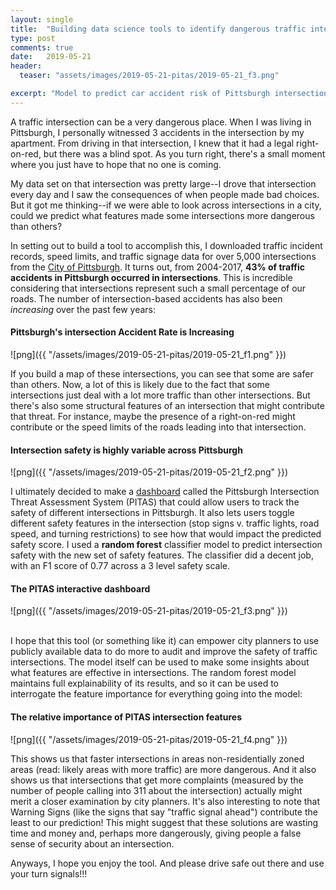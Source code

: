```yaml
---
layout: single
title:  "Building data science tools to identify dangerous traffic intersections"
type: post
comments: true
date:   2019-05-21
header:
  teaser: "assets/images/2019-05-21-pitas/2019-05-21_f3.png"

excerpt: "Model to predict car accident risk of Pittsburgh intersections"
---
```


A traffic intersection can be a very dangerous place. When I was living in Pittsburgh, I personally witnessed 3 accidents in the intersection by my apartment. From driving in that intersection, I knew that it had a legal right-on-red, but there was a blind spot. As you turn right, there's a small moment where you just have to hope that no one is coming.

My data set on that intersection was pretty large--I drove that intersection every day and I saw the consequences of when people made bad choices. But it got me thinking--if we were able to look across intersections in a city, could we predict what features made some intersections more dangerous than others?

In setting out to build a tool to accomplish this, I downloaded traffic incident records, speed limits, and traffic signage data for over 5,000 intersections from the [City of Pittsburgh](https://data.wprdc.org/dataset/allegheny-county-crash-data). It turns out, from 2004-2017, **43% of traffic accidents in Pittsburgh occurred in intersections**. This is incredible considering that intersections represent such a small percentage of our roads. The number of intersection-based accidents has also been *increasing* over the past few years:

#### Pittsburgh's intersection Accident Rate is Increasing
![png]({{ "/assets/images/2019-05-21-pitas/2019-05-21_f1.png" }})

If you build a map of these intersections, you can see that some are safer than others. Now, a lot of this is likely due to the fact that some intersections just deal with a lot more traffic than other intersections. But there's also some structural features of an intersection that might contribute that threat. For instance, maybe the presence of a right-on-red might contribute or the speed limits of the roads leading into that intersection.

#### Intersection safety is highly variable across Pittsburgh
![png]({{ "/assets/images/2019-05-21-pitas/2019-05-21_f2.png" }})

I ultimately decided to make a [dashboard](http://pitas.herokuapp.com/) called the Pittsburgh Intersection Threat Assessment System (PITAS) that could allow users to track the safety of different intersections in Pittsburgh. It also lets users toggle different safety features in the intersection (stop signs v. traffic lights, road speed, and turning restrictions) to see how that would impact the predicted safety score. I used a **random forest** classifier model to predict intersection safety with the new set of safety features. The classifier did a decent job, with an F1 score of 0.77 across a 3 level safety scale.

#### The PITAS interactive dashboard
![png]({{ "/assets/images/2019-05-21-pitas/2019-05-21_f3.png" }})


<br />
I hope that this tool (or something like it) can empower city planners to use publicly available data to do more to audit and improve the safety of traffic intersections. The model itself can be used to make some insights about what features are effective in intersections. The random forest model maintains full explainability of its results, and so it can be used to interrogate the feature importance for everything going into the model:

#### The relative importance of PITAS intersection features
![png]({{ "/assets/images/2019-05-21-pitas/2019-05-21_f4.png" }})

This shows us that faster intersections in areas non-residentially zoned areas (read: likely areas with more traffic) are more dangerous. And it also shows us that intersections that get more complaints (measured by the number of people calling into 311 about the intersection) actually might merit a closer examination by city planners. It's also interesting to note that Warning Signs (like the signs that say "traffic signal ahead") contribute the least to our prediction! This might suggest that these solutions are wasting time and money and, perhaps more dangerously, giving people a false sense of security about an intersection.

Anyways, I hope you enjoy the tool. And please drive safe out there and use your turn signals!!!
